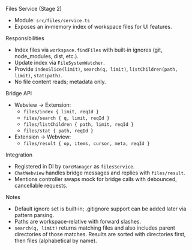 Files Service (Stage 2)

- Module: `src/files/service.ts`
- Exposes an in‑memory index of workspace files for UI features.

Responsibilities

- Index files via `workspace.findFiles` with built‑in ignores (git, node_modules, dist, etc.).
- Update index via `FileSystemWatcher`.
- Provide `indexSlice(limit)`, `search(q, limit)`, `listChildren(path, limit)`, `stat(path)`.
- No file content reads; metadata only.

Bridge API

- Webview → Extension:
  - `files/index { limit, reqId }`
  - `files/search { q, limit, reqId }`
  - `files/listChildren { path, limit, reqId }`
  - `files/stat { path, reqId }`
- Extension → Webview:
  - `files/result { op, items, cursor, meta, reqId }`

Integration

- Registered in DI by `CoreManager` as `filesService`.
- `ChatWebview` handles bridge messages and replies with `files/result`.
- Mentions controller swaps mock for bridge calls with debounced, cancellable requests.

Notes

- Default ignore set is built‑in; .gitignore support can be added later via pattern parsing.
- Paths are workspace‑relative with forward slashes.
- `search(q, limit)` returns matching files and also includes parent directories of those matches. Results are sorted with directories first, then files (alphabetical by name).
